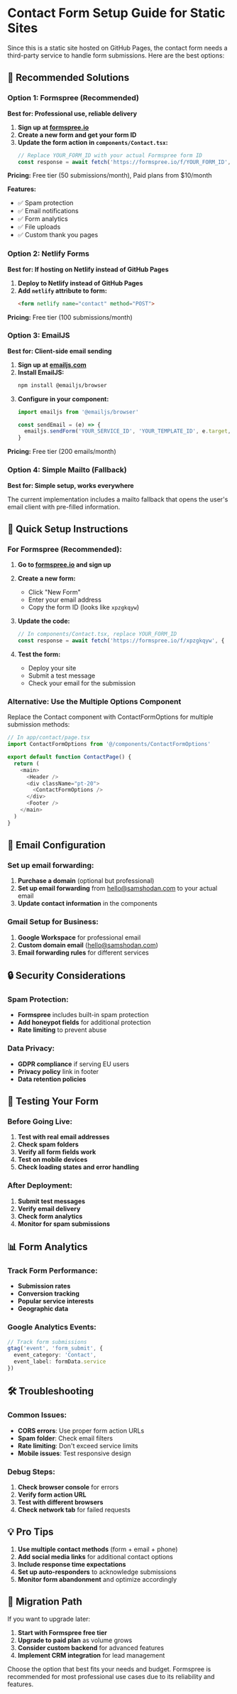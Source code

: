 # Contact Form Setup Guide for Static Sites

Since this is a static site hosted on GitHub Pages, the contact form needs a third-party service to handle form submissions. Here are the best options:

## 🎯 Recommended Solutions

### Option 1: Formspree (Recommended)
**Best for: Professional use, reliable delivery**

1. **Sign up at [formspree.io](https://formspree.io)**
2. **Create a new form and get your form ID**
3. **Update the form action in `components/Contact.tsx`:**
   ```typescript
   // Replace YOUR_FORM_ID with your actual Formspree form ID
   const response = await fetch('https://formspree.io/f/YOUR_FORM_ID', {
   ```

**Pricing:** Free tier (50 submissions/month), Paid plans from $10/month

**Features:**
- ✅ Spam protection
- ✅ Email notifications
- ✅ Form analytics
- ✅ File uploads
- ✅ Custom thank you pages

### Option 2: Netlify Forms
**Best for: If hosting on Netlify instead of GitHub Pages**

1. **Deploy to Netlify instead of GitHub Pages**
2. **Add `netlify` attribute to form:**
   ```html
   <form netlify name="contact" method="POST">
   ```

**Pricing:** Free tier (100 submissions/month)

### Option 3: EmailJS
**Best for: Client-side email sending**

1. **Sign up at [emailjs.com](https://www.emailjs.com/)**
2. **Install EmailJS:**
   ```bash
   npm install @emailjs/browser
   ```
3. **Configure in your component:**
   ```typescript
   import emailjs from '@emailjs/browser'
   
   const sendEmail = (e) => {
     emailjs.sendForm('YOUR_SERVICE_ID', 'YOUR_TEMPLATE_ID', e.target, 'YOUR_PUBLIC_KEY')
   }
   ```

**Pricing:** Free tier (200 emails/month)

### Option 4: Simple Mailto (Fallback)
**Best for: Simple setup, works everywhere**

The current implementation includes a mailto fallback that opens the user's email client with pre-filled information.

## 🚀 Quick Setup Instructions

### For Formspree (Recommended):

1. **Go to [formspree.io](https://formspree.io) and sign up**

2. **Create a new form:**
   - Click "New Form"
   - Enter your email address
   - Copy the form ID (looks like `xpzgkqyw`)

3. **Update the code:**
   ```typescript
   // In components/Contact.tsx, replace YOUR_FORM_ID
   const response = await fetch('https://formspree.io/f/xpzgkqyw', {
   ```

4. **Test the form:**
   - Deploy your site
   - Submit a test message
   - Check your email for the submission

### Alternative: Use the Multiple Options Component

Replace the Contact component with ContactFormOptions for multiple submission methods:

```typescript
// In app/contact/page.tsx
import ContactFormOptions from '@/components/ContactFormOptions'

export default function ContactPage() {
  return (
    <main>
      <Header />
      <div className="pt-20">
        <ContactFormOptions />
      </div>
      <Footer />
    </main>
  )
}
```

## 📧 Email Configuration

### Set up email forwarding:
1. **Purchase a domain** (optional but professional)
2. **Set up email forwarding** from hello@samshodan.com to your actual email
3. **Update contact information** in the components

### Gmail Setup for Business:
1. **Google Workspace** for professional email
2. **Custom domain email** (hello@samshodan.com)
3. **Email forwarding rules** for different services

## 🔒 Security Considerations

### Spam Protection:
- **Formspree** includes built-in spam protection
- **Add honeypot fields** for additional protection
- **Rate limiting** to prevent abuse

### Data Privacy:
- **GDPR compliance** if serving EU users
- **Privacy policy** link in footer
- **Data retention policies**

## 🧪 Testing Your Form

### Before Going Live:
1. **Test with real email addresses**
2. **Check spam folders**
3. **Verify all form fields work**
4. **Test on mobile devices**
5. **Check loading states and error handling**

### After Deployment:
1. **Submit test messages**
2. **Verify email delivery**
3. **Check form analytics**
4. **Monitor for spam submissions**

## 📊 Form Analytics

### Track Form Performance:
- **Submission rates**
- **Conversion tracking**
- **Popular service interests**
- **Geographic data**

### Google Analytics Events:
```typescript
// Track form submissions
gtag('event', 'form_submit', {
  event_category: 'Contact',
  event_label: formData.service
})
```

## 🛠 Troubleshooting

### Common Issues:
- **CORS errors**: Use proper form action URLs
- **Spam folder**: Check email filters
- **Rate limiting**: Don't exceed service limits
- **Mobile issues**: Test responsive design

### Debug Steps:
1. **Check browser console** for errors
2. **Verify form action URL**
3. **Test with different browsers**
4. **Check network tab** for failed requests

## 💡 Pro Tips

1. **Use multiple contact methods** (form + email + phone)
2. **Add social media links** for additional contact options
3. **Include response time expectations**
4. **Set up auto-responders** to acknowledge submissions
5. **Monitor form abandonment** and optimize accordingly

## 🔄 Migration Path

If you want to upgrade later:
1. **Start with Formspree free tier**
2. **Upgrade to paid plan** as volume grows
3. **Consider custom backend** for advanced features
4. **Implement CRM integration** for lead management

Choose the option that best fits your needs and budget. Formspree is recommended for most professional use cases due to its reliability and features.